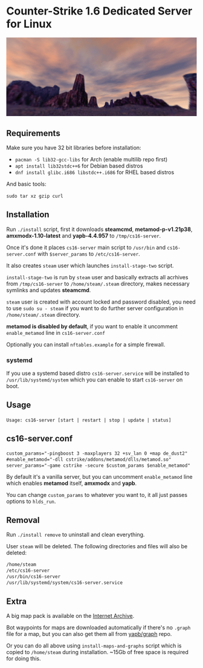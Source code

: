 # Counter-Strike 1.6 Dedicated Server for Linux

![logo](logo.jpg)

## Requirements

Make sure you have 32 bit libraries before installation:

- ```pacman -S lib32-gcc-libs``` for Arch (enable multilib repo first)
- ```apt install lib32stdc++6``` for Debian based distros
- ```dnf install glibc.i686 libstdc++.i686``` for RHEL based distros

And basic tools:

```sudo tar xz gzip curl```

## Installation

Run ```./install``` script, first it downloads **steamcmd**, **metamod-p-v1.21p38**, **amxmodx-1.10-latest** and **yapb-4.4.957** to ```/tmp/cs16-server```.

Once it's done it places ```cs16-server``` main script to ```/usr/bin``` and ```cs16-server.conf``` with ```$server_params``` to ```/etc/cs16-server```.

It also creates ```steam``` user which launches ```install-stage-two``` script.

```install-stage-two``` is run by ```steam``` user and basically extracts all acrhives from ```/tmp/cs16-server``` to ```/home/steam/.steam``` directory, makes necessary symlinks and updates **steamcmd**.

```steam``` user is created with account locked and password disabled, you need to use ```sudo su - steam``` if you want to do further server configuration in ```/home/steam/.steam``` directory.

**metamod is disabled by default**, if you want to enable it uncomment ```enable_metamod``` line in ```cs16-server.conf```

Optionally you can install ```nftables.example``` for a simple firewall.

### systemd

If you use a systemd based distro ```cs16-server.service``` will be installed to ```/usr/lib/systemd/system``` which you can enable to start ```cs16-server``` on boot.

## Usage

```Usage: cs16-server [start | restart | stop | update | status]```

## cs16-server.conf

```
custom_params="-pingboost 3 -maxplayers 32 +sv_lan 0 +map de_dust2"
#enable_metamod="-dll cstrike/addons/metamod/dlls/metamod.so"
server_params="-game cstrike -secure $custom_params $enable_metamod"
```
By default it's a vanilla server, but you can uncomment ```enable_metamod``` line which enables **metamod** itself, **amxmodx** and **yapb**.

You can change ```custom_params``` to whatever you want to, it all just passes options to ```hlds_run```.

## Removal

Run ```./install remove``` to uninstall and clean everything.

User ```steam``` will be deleted. The following directories and files will also be deleted:

```
/home/steam
/etc/cs16-server
/usr/bin/cs16-server
/usr/lib/systemd/system/cs16-server.service
```

## Extra

A big map pack is available on the [Internet Archive](https://archive.org/details/cs-1.6-mega-map-pack-v-2018.1.7z).

Bot waypoints for maps are downloaded automatically if there's no ```.graph``` file for a map, but you can also get them all from [yapb/graph](https://github.com/yapb/graph) repo.

Or you can do all above using ```install-maps-and-graphs``` script which is copied to ```/home/steam``` during installation. ~15Gb of free space is required for doing this.
